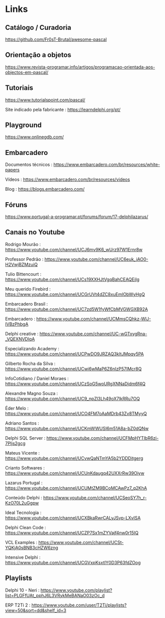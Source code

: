 
# Links 

## Catálogo / Curadoria

https://github.com/Fr0sT-Brutal/awesome-pascal

## Orientação a objetos

https://www.revista-programar.info/artigos/programacao-orientada-aos-objectos-em-pascal/


## Tutoriais

https://www.tutorialspoint.com/pascal/ 

Site indicado pela fabricante : https://learndelphi.org/pt/

## Playground

https://www.onlinegdb.com/

## Embarcadero

Documentos técnicos : https://www.embarcadero.com/br/resources/white-papers

Vídeos : https://www.embarcadero.com/br/resources/videos

Blog : https://blogs.embarcadero.com/

## Fóruns

https://www.portugal-a-programar.pt/forums/forum/17-delphilazarus/

## Canais no Youtube

Rodrigo Mourão : https://www.youtube.com/channel/UCJ6mv9K6_wUrz97W1Ernr8w

Professor Pedrão : https://www.youtube.com/channel/UC6euk_jAO0-H2VwjBZMzuiQ

Tulio Bittencourt : https://www.youtube.com/channel/UCs19XXHJtVgqBahCEAQEiIg

Meu querido Firebird : https://www.youtube.com/channel/UCGrUVt4dZC8xuEmlObWyHgQ

Embarcadero Brasil : https://www.youtube.com/channel/UC7zd5W1fyWfCbMVGWGXB92A

Embarcadero : https://www.youtube.com/channel/UCMmsCQhkz-WlJ-IVBzPhbgA

Delphi creative : https://www.youtube.com/channel/UC-wGTxygRna-_VQEXNVDlqA

Especializando Academy : https://www.youtube.com/channel/UCPwDO9JRZAQ3kltJMpqy5PA

Gilberto Rocha da Silva : https://www.youtube.com/channel/UCwi6wMaP6Z6nIzP57IMcr8Q

InfoCotidiano / Daniel Moraes : https://www.youtube.com/channel/UCzSoG5woURgXNNaDjdm6f4Q

Alexandre Magno Souza : https://www.youtube.com/channel/UC9_npZl3Lh49oX7lkRRu7OQ

Éder Melo : https://www.youtube.com/channel/UCO4FM7oAaMDrb43Zv8TMyyQ

Adriano Santos : https://www.youtube.com/channel/UCKmWWUSI6m51A8a-bZ0dQNw

Delphi SQL Server : https://www.youtube.com/channel/UCFMpHYTIbR6zi-7Pljs2gcg

Mateus Vicente : https://www.youtube.com/channel/UCvwQaNTmYA5b2YDDDitgerg

Crianto Softwares : https://www.youtube.com/channel/UCUnKdaugq42UXXrRw39Oiyw

Lazarus Portugal : https://www.youtube.com/channel/UCUMtZM9BCoMCAwPz7_q2KhA

Conteúdo Delphi : https://www.youtube.com/channel/UCSeoSY7h_r-KzO70L2uGgpw

Ideal Tecnologia : https://www.youtube.com/channel/UCXBkaRwrCALyJSvp-LXvISA

Delphi Clean Code : https://www.youtube.com/channel/UCZP7Sx1mZYVajf4nw0r15IQ

VCL Examples : https://www.youtube.com/channel/UCSt-YQKjA0sBNB3cHZW6zng

Intensive Delphi : https://www.youtube.com/channel/UCGVxpKsxtlY0D3P63fdZOog






## Playlists

Delphi 10 - Neri : https://www.youtube.com/playlist?list=PLGFfUAt_pphJ6L3VRykMeBANaO03zOc_d

ERP T2Ti 2 : https://www.youtube.com/user/T2Ti/playlists?view=50&sort=dd&shelf_id=3





